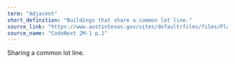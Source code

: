 ```yaml
---
term: "Adjacent"
short_definition: "Buildings that share a common lot line."
source_link: "https://www.austintexas.gov/sites/default/files/files/Planning/CodeNEXT/ALDC_PRD_23_LandDevelopmentCode_Combined_2017_0130_web.pdf"
source_name: "CodeNext 2M-1 p.1"
---
```

Sharing a common lot line.
